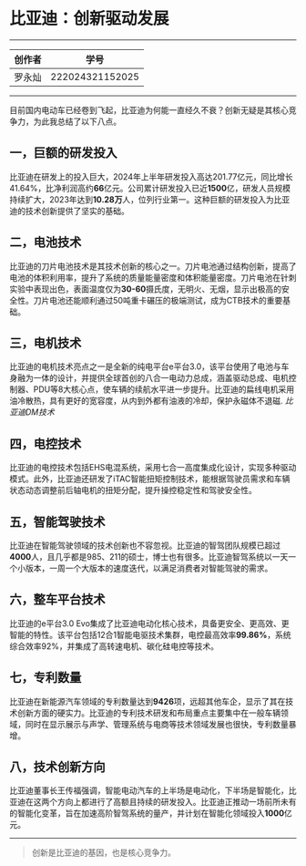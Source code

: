 # 比亚迪：创新驱动发展
***
|创作者 | 学号|
|------|----|
|罗永灿|222024321152025|
***
目前国内电动车已经卷到飞起，比亚迪为何能一直经久不衰？创新无疑是其核心竞争力，为此我总结了以下八点。
## 一，巨额的研发投入 
比亚迪在研发上的投入巨大，2024年上半年研发投入高达201.77亿元，同比增长41.64%，比净利润高约**66**亿元。公司累计研发投入已近**1500**亿，研发人员规模持续扩大，2023年达到**10.28万**人，位列行业第一。这种巨额的研发投入为比亚迪的技术创新提供了坚实的基础。
## 二，电池技术
比亚迪的刀片电池技术是其技术创新的核心之一。刀片电池通过结构创新，提高了电池的体积利用率，提升了系统的质量能量密度和体积能量密度。刀片电池在针刺实验中表现出色，表面温度仅为**30-60**摄氏度，无明火、无烟，显示出极高的安全性。刀片电池还能顺利通过50吨重卡碾压的极端测试，成为CTB技术的重要基础。
## 三，电机技术
比亚迪的电机技术亮点之一是全新的纯电平台e平台3.0，该平台使用了电池与车身融为一体的设计，并提供全球首创的八合一电动力总成，涵盖驱动总成、电机控制器、PDU等8大核心点，使车辆的续航水平进一步提升。比亚迪的扁线电机采用油冷散热，具有更好的宽容度，从内到外都有油液的冷却，保护永磁体不退磁.
*比亚迪DM技术*
## 四，电控技术
比亚迪的电控技术包括EHS电混系统，采用七合一高度集成化设计，实现多种驱动模式。此外，比亚迪还研发了iTAC智能扭矩控制技术，能根据驾驶员需求和车辆状态动态调整前后轴电机的扭矩分配，提升操控稳定性和驾驶安全性。
## 五，智能驾驶技术
比亚迪在智能驾驶领域的技术创新也不容忽视。比亚迪的智驾团队规模已超过**4000**人，且几乎都是985、211的硕士，博士也有很多。比亚迪智驾系统以一天一个小版本，一周一个大版本的速度迭代，以满足消费者对智能驾驶的需求。
## 六，整车平台技术
比亚迪的e平台3.0 Evo集成了比亚迪电动化核心技术，具备更安全、更高效、更智能的特性。该平台包括12合1智能电驱技术集群，电控最高效率**99.86%**，系统综合效率92%，并集成了高转速电机、碳化硅电控等技术。
## 七，专利数量
比亚迪在新能源汽车领域的专利数量达到**9426**项，远超其他车企，显示了其在技术创新方面的硬实力。比亚迪的专利技术研发和布局重点主要集中在一般车辆领域，同时在显示展示与声学、管理系统与电商等技术领域发展也很快，专利数量暴增。
## 八，技术创新方向
比亚迪董事长王传福强调，智能电动汽车的上半场是电动化，下半场是智能化，比亚迪在这两个方向上都进行了高额且持续的研发投入。比亚迪正推动一场前所未有的智能化变革，旨在加速高阶智驾系统的量产，并计划在智能化领域投入**1000**亿元。
***
>创新是比亚迪的基因，也是核心竞争力。
